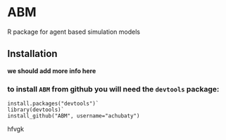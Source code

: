 # ABM

R package for agent based simulation models

## Installation

**we should add more info here**

### to install `ABM` from github you will need the `devtools` package:

```
install.packages("devtools")`
library(devtools)`
install_github("ABM", username="achubaty")
```
hfvgk